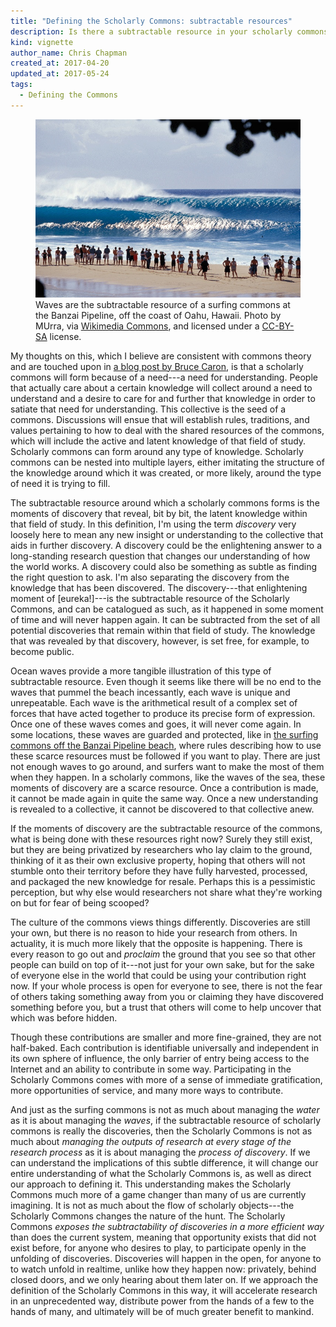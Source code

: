 ```yaml
---
title: "Defining the Scholarly Commons: subtractable resources"
description: Is there a subtractable resource in your scholarly commons? Yes, there should be.
kind: vignette
author_name: Chris Chapman
created_at: 2017-04-20
updated_at: 2017-05-24
tags:
  - Defining the Commons
---
```


<figure id="surfing-commons" class="img" property="schema:sharedContent" resource="#surfing-commons" typeof="schema:ImageObject">
  <link property="schema:representativeOfPage" resource="schema:True" />
  <img property="schema:contentUrl" class="static" data-no-retina alt="Waves coming in off Banzai Pipeline beach in Hawaii, with bystanders watching from the shore" src="Hawaii-Pipeline.jpg" />
  <figcaption property="schema:caption"><span property="schema:description">Waves are the subtractable resource of a surfing commons at the <span property="schema:contentLocation">Banzai Pipeline, off the coast of Oahu, Hawaii</span>.</span> Photo by <span property="cc:attributionName" class="sic">MUrra</span>, via <a rel="prov:hadPrimarySource" href="https://commons.wikimedia.org/wiki/File%3AHawaii-Pipeline.jpg">Wikimedia Commons</a>, and licensed under a <a rel="license" href="http://creativecommons.org/licenses/by-sa/3.0">CC-BY-SA</a> license. <span class="icon-cc"></span><span class="icon-cc-by"></span><span class="icon-cc-sa"></span></figcaption>
</figure>

My thoughts on this, which I believe are consistent with commons theory and are
touched upon in [a blog post by Bruce Caron][collectives], is that a scholarly
commons will form because of a need---a need for understanding. People that
actually care about a certain knowledge will collect around a need to
understand and a desire to care for and further that knowledge in order to
satiate that need for understanding. This collective is the seed of a commons.
Discussions will ensue that will establish rules, traditions, and values
pertaining to how to deal with the shared resources of the commons, which will
include the active and latent knowledge of that field of study. Scholarly
commons can form around any type of knowledge. Scholarly commons can be nested
into multiple layers, either imitating the structure of the knowledge around
which it was created, or more likely, around the type of need it is trying to
fill.

The subtractable resource around which a scholarly commons forms is the moments
of discovery that reveal, bit by bit, the latent knowledge within that field of
study. In this definition, I'm using the term <dfn>discovery</dfn> very loosely
here to mean any new insight or understanding to the collective that aids in
further discovery. A discovery could be the enlightening answer to a
long-standing research question that changes our understanding of how the world
works. A discovery could also be something as subtle as finding the right
question to ask. I'm also separating the discovery from the knowledge that has
been discovered. The discovery---that enlightening moment of [eureka!]---is the
subtractable resource of the Scholarly Commons, and can be catalogued as such,
as it happened in some moment of time and will never happen again. It can be
subtracted from the set of all potential discoveries that remain within that
field of study. The knowledge that was revealed by that discovery, however, is
set free, for example, to become public.

<!--MORE-->

Ocean waves provide a more tangible illustration of this type of subtractable
resource. Even though it seems like there will be no end to the waves that
pummel the beach incessantly, each wave is unique and unrepeatable. Each wave
is the arithmetical result of a complex set of forces that have acted together
to produce its precise form of expression. Once one of these waves comes and
goes, it will never come again. In some locations, these waves are guarded and
protected, like in [the surfing commons off the Banzai Pipeline beach][surfing
commons], where rules describing how to use these scarce resources must be
followed if you want to play. There are just not enough waves to go around, and
surfers want to make the most of them when they happen. In a scholarly commons,
like the waves of the sea, these moments of discovery are a scarce resource.
Once a contribution is made, it cannot be made again in quite the same way.
Once a new understanding is revealed to a collective, it cannot be discovered
to that collective anew.

If the moments of discovery are the subtractable resource of the commons, what
is being done with these resources right now? Surely they still exist, but they
are being privatized by researchers who lay claim to the ground, thinking of it
as their own exclusive property, hoping that others will not stumble onto their
territory before they have fully harvested, processed, and packaged the new
knowledge for resale. Perhaps this is a pessimistic perception, but why else
would researchers not share what they're working on but for fear of being
scooped?

The culture of the commons views things differently. Discoveries are still your
own, but there is no reason to hide your research from others. In actuality, it
is much more likely that the opposite is happening. There is every reason to go
out and *proclaim* the ground that you see so that other people can build on
top of it---not just for your own sake, but for the sake of everyone else in
the world that could be using your contribution right now. If your whole
process is open for everyone to see, there is not the fear of others taking
something away from you or claiming they have discovered something before you,
but a trust that others will come to help uncover that which was before hidden.

Though these contributions are smaller and more fine-grained, they are not
half-baked. Each contribution is identifiable universally and independent in
its own sphere of influence, the only barrier of entry being access to the
Internet and an ability to contribute in some way. Participating in the
Scholarly Commons comes with more of a sense of immediate gratification, more
opportunities of service, and many more ways to contribute.

And just as the surfing commons is not as much about managing the _water_ as it
is about managing the _waves_, if the subtractable resource of scholarly
commons is really the discoveries, then the Scholarly Commons is not as much
about _managing the outputs of research at every stage of the research process_
as it is about managing the _process of discovery_. If we can understand the
implications of this subtle difference, it will change our entire understanding
of what the Scholarly Commons is, as well as direct our approach to defining
it. This understanding makes the Scholarly Commons much more of a game changer
than many of us are currently imagining. It is not as much about the flow of
scholarly objects---the Scholarly Commons changes the nature of the hunt. The
Scholarly Commons _exposes the subtractability of discoveries in a more
efficient way_ than does the current system, meaning that opportunity exists
that did not exist before, for anyone who desires to play, to participate
openly in the unfolding of discoveries. Discoveries will happen in the open,
for anyone to to watch unfold in realtime, unlike how they happen now:
privately, behind closed doors, and we only hearing about them later on. If we
approach the definition of the Scholarly Commons in this way, it will
accelerate research in an unprecedented way, distribute power from the hands of
a few to the hands of many, and ultimately will be of much greater benefit to
mankind.

[collectives]: <https://cybersocialstructure.org/2016/10/03/think-of-science-like-an-incurable-intellectual-disease/> "Think of science like an incurable intellectual disease, by Bruce Caron"
[surfing commons]: <http://www.onthecommons.org/magazine/surfing-commons-hawaii>
